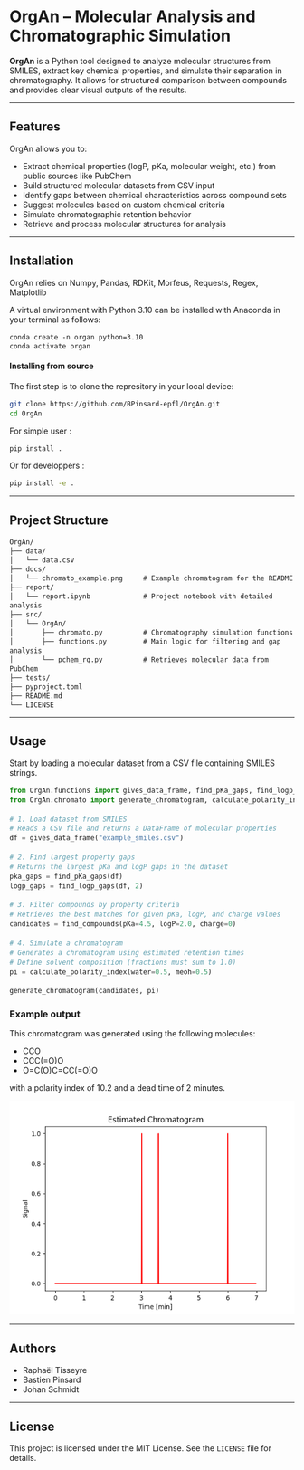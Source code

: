# OrgAn – Molecular Analysis and Chromatographic Simulation

**OrgAn** is a Python tool designed to analyze molecular structures from SMILES, extract key chemical properties, and simulate their separation in chromatography.
It allows for structured comparison between compounds and provides clear visual outputs of the results.

---

## Features

OrgAn allows you to:

- Extract chemical properties (logP, pKa, molecular weight, etc.) from public sources like PubChem
- Build structured molecular datasets from CSV input
- Identify gaps between chemical characteristics across compound sets
- Suggest molecules based on custom chemical criteria
- Simulate chromatographic retention behavior
- Retrieve and process molecular structures for analysis

---

## Installation

OrgAn relies on Numpy, Pandas, RDKit, Morfeus, Requests, Regex, Matplotlib

A virtual environment with Python 3.10 can be installed with Anaconda in your terminal as follows:

```
conda create -n organ python=3.10
conda activate organ
```

#### Installing from source

The first step is to clone the represitory in your local device:
```bash
git clone https://github.com/BPinsard-epfl/OrgAn.git
cd OrgAn
```
For simple user :
```bash
pip install .
```
Or for developpers :
```bash
pip install -e .
```

---

## Project Structure

```
OrgAn/
├── data/
│   └── data.csv                 
├── docs/
│   └── chromato_example.png     # Example chromatogram for the README
├── report/
│   └── report.ipynb             # Project notebook with detailed analysis
├── src/
│   └── OrgAn/
│       ├── chromato.py          # Chromatography simulation functions
│       ├── functions.py         # Main logic for filtering and gap analysis
│       └── pchem_rq.py          # Retrieves molecular data from PubChem
├── tests/                                 
├── pyproject.toml
├── README.md
└── LICENSE                 
```

---

## Usage

Start by loading a molecular dataset from a CSV file containing SMILES strings.

```python
from OrgAn.functions import gives_data_frame, find_pKa_gaps, find_logp_gaps, find_compounds
from OrgAn.chromato import generate_chromatogram, calculate_polarity_index

# 1. Load dataset from SMILES
# Reads a CSV file and returns a DataFrame of molecular properties
df = gives_data_frame("example_smiles.csv")

# 2. Find largest property gaps
# Returns the largest pKa and logP gaps in the dataset
pka_gaps = find_pKa_gaps(df)
logp_gaps = find_logp_gaps(df, 2)

# 3. Filter compounds by property criteria
# Retrieves the best matches for given pKa, logP, and charge values
candidates = find_compounds(pKa=4.5, logP=2.0, charge=0)

# 4. Simulate a chromatogram
# Generates a chromatogram using estimated retention times
# Define solvent composition (fractions must sum to 1.0)
pi = calculate_polarity_index(water=0.5, meoh=0.5)

generate_chromatogram(candidates, pi)
```

### Example output

This chromatogram was generated using the following molecules:

- CCO  
- CCC(=O)O  
- O=C(O)C=CC(=O)O

with a polarity index of 10.2 and a dead time of 2 minutes.

![Simulated Chromatogram](docs/chromato_example.png)

---

## Authors

- Raphaël Tisseyre  
- Bastien Pinsard  
- Johan Schmidt

---

## License

This project is licensed under the MIT License. See the `LICENSE` file for details.

